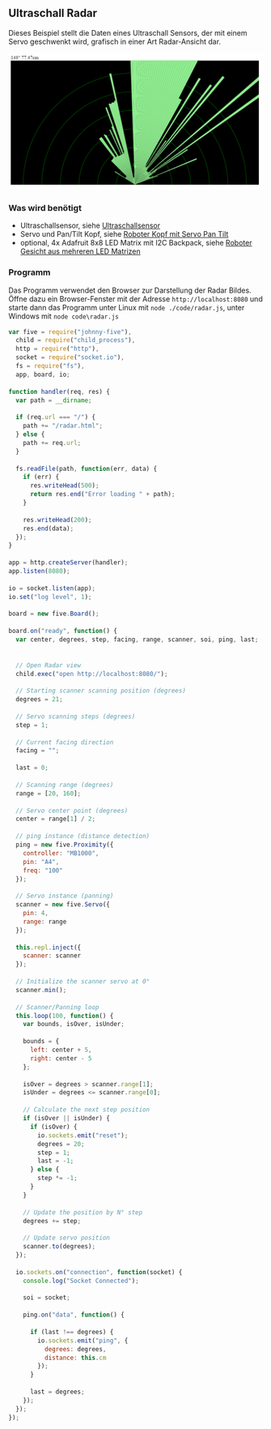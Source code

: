 ## Ultraschall Radar

Dieses Beispiel stellt die Daten eines Ultraschall Sensors, der mit einem Servo geschwenkt wird, grafisch in einer Art Radar-Ansicht dar.   

![Radar](../../images/radar.png)

### Was wird benötigt

* Ultraschallsensor, siehe [Ultraschallsensor](./ultrasonic)
* Servo und Pan/Tilt Kopf, siehe [Roboter Kopf mit Servo Pan Tilt](./servo-pan-tilt)
* optional, 4x Adafruit 8x8 LED Matrix mit I2C Backpack, siehe [Roboter Gesicht aus mehreren LED Matrizen](./multi-led-matrix)

### Programm

Das Programm verwendet den Browser zur Darstellung der Radar Bildes. Öffne dazu ein Browser-Fenster mit der Adresse ```http://localhost:8080``` und starte dann das Programm unter Linux mit ```node ./code/radar.js```, unter Windows mit ```node code\radar.js```

```javascript
var five = require("johnny-five"),
  child = require("child_process"),
  http = require("http"),
  socket = require("socket.io"),
  fs = require("fs"),
  app, board, io;

function handler(req, res) {
  var path = __dirname;

  if (req.url === "/") {
    path += "/radar.html";
  } else {
    path += req.url;
  }

  fs.readFile(path, function(err, data) {
    if (err) {
      res.writeHead(500);
      return res.end("Error loading " + path);
    }

    res.writeHead(200);
    res.end(data);
  });
}

app = http.createServer(handler);
app.listen(8080);

io = socket.listen(app);
io.set("log level", 1);

board = new five.Board();

board.on("ready", function() {
  var center, degrees, step, facing, range, scanner, soi, ping, last;


  // Open Radar view
  child.exec("open http://localhost:8080/");

  // Starting scanner scanning position (degrees)
  degrees = 21;

  // Servo scanning steps (degrees)
  step = 1;

  // Current facing direction
  facing = "";

  last = 0;

  // Scanning range (degrees)
  range = [20, 160];

  // Servo center point (degrees)
  center = range[1] / 2;

  // ping instance (distance detection)
  ping = new five.Proximity({
    controller: "MB1000",
    pin: "A4",
    freq: "100"
  });

  // Servo instance (panning)
  scanner = new five.Servo({
    pin: 4,
    range: range
  });

  this.repl.inject({
    scanner: scanner
  });

  // Initialize the scanner servo at 0°
  scanner.min();

  // Scanner/Panning loop
  this.loop(100, function() {
    var bounds, isOver, isUnder;

    bounds = {
      left: center + 5,
      right: center - 5
    };

    isOver = degrees > scanner.range[1];
    isUnder = degrees <= scanner.range[0];

    // Calculate the next step position
    if (isOver || isUnder) {
      if (isOver) {
        io.sockets.emit("reset");
        degrees = 20;
        step = 1;
        last = -1;
      } else {
        step *= -1;
      }
    }

    // Update the position by N° step
    degrees += step;

    // Update servo position
    scanner.to(degrees);
  });

  io.sockets.on("connection", function(socket) {
    console.log("Socket Connected");

    soi = socket;

    ping.on("data", function() {

      if (last !== degrees) {
        io.sockets.emit("ping", {
          degrees: degrees,
          distance: this.cm
        });
      }

      last = degrees;
    });
  });
});
```

